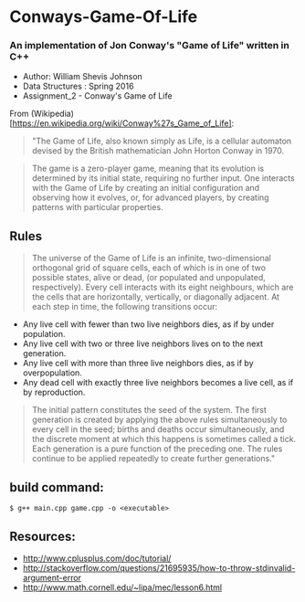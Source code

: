 # Conways-Game-Of-Life
### An implementation of Jon Conway's "Game of Life" written in C++

* Author: William Shevis Johnson
* Data Structures : Spring 2016
* Assignment_2 - Conway's Game of Life

From (Wikipedia)[https://en.wikipedia.org/wiki/Conway%27s_Game_of_Life]:
>"The Game of Life, also known simply as Life, is a cellular automaton devised by the British mathematician John Horton Conway in 1970.

>The game is a zero-player game, meaning that its evolution is determined by its initial state, requiring no further input. One interacts with the Game of Life by creating an initial configuration and observing how it evolves, or, for advanced players, by creating patterns with particular properties.

## Rules

>The universe of the Game of Life is an infinite, two-dimensional orthogonal grid of square cells, each of which is in one of two possible states, alive or dead, (or populated and unpopulated, respectively). Every cell interacts with its eight neighbours, which are the cells that are horizontally, vertically, or diagonally adjacent. At each step in time, the following transitions occur:

* Any live cell with fewer than two live neighbors dies, as if by under population.
* Any live cell with two or three live neighbors lives on to the next generation.
* Any live cell with more than three live neighbors dies, as if by overpopulation.
* Any dead cell with exactly three live neighbors becomes a live cell, as if by reproduction.

>The initial pattern constitutes the seed of the system. The first generation is created by applying the above rules  simultaneously to every cell in the seed; births and deaths occur simultaneously, and the discrete moment at which this happens is sometimes called a tick. Each generation is a pure function of the preceding one. The rules continue to be applied repeatedly to create further generations."

## build command:
```
$ g++ main.cpp game.cpp -o <executable>
```

## Resources:
- http://www.cplusplus.com/doc/tutorial/
- http://stackoverflow.com/questions/21695935/how-to-throw-stdinvalid-argument-error
- http://www.math.cornell.edu/~lipa/mec/lesson6.html
